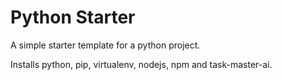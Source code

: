 # Python Starter

A simple starter template for a python project.

Installs python, pip, virtualenv, nodejs, npm and task-master-ai.